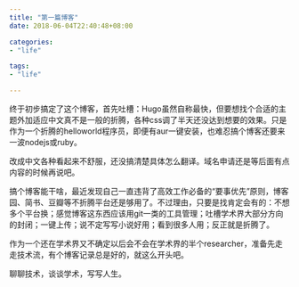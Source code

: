 ```yaml
---
title: "第一篇博客"
date: 2018-06-04T22:40:48+08:00

categories:
- "life"

tags:
- "life"

---
```


终于初步搞定了这个博客，首先吐槽：Hugo虽然自称最快，但要想找个合适的主题外加适应中文真不是一般的折腾，各种css调了半天还没达到想要的效果。只是作为一个折腾的helloworld程序员，即便有aur一键安装，也难忍搞个博客还要来一波nodejs或ruby。

改成中文各种看起来不舒服，还没搞清楚具体怎么翻译。域名申请还是等后面有点内容的时候再说吧。

搞个博客能干啥，最近发现自己一直违背了高效工作必备的“要事优先”原则，博客园、简书、豆瓣等不折腾平台还是够用了。不过理由，只要是找肯定会有的：不想多个平台换；感觉博客这东西应该用git一类的工具管理；吐槽学术界大部分方向的封闭；一键上传；说不定写写小说好用；看到很多人用；反正就是折腾了。

作为一个还在学术界又不确定以后会不会在学术界的半个researcher，准备先走走技术流，有个博客记录总是好的，就这么开头吧。

聊聊技术，谈谈学术，写写人生。
